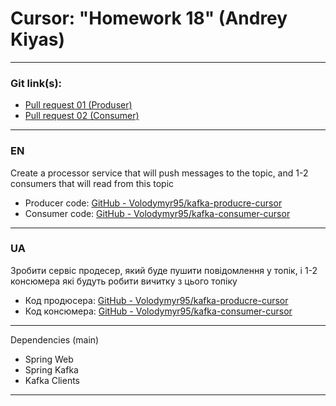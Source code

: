 # Cursor: "Homework 18" (Andrey Kiyas)
___
### Git link(s):
- [Pull request 01 (Produser)](https://github.com/andrey-kiyas/CursorHomeWorks18/pull/1)
- [Pull request 02 (Consumer)](https://github.com/andrey-kiyas/CursorHomeWorks18/pull/2)
___
### EN
Create a processor service that will push messages to the topic, and 1-2 consumers that will read from this topic

- Producer code: [GitHub - Volodymyr95/kafka-producre-cursor](https://github.com/Volodymyr95/kafka-producre-cursor)
- Consumer code: [GitHub - Volodymyr95/kafka-consumer-cursor](https://github.com/Volodymyr95/kafka-consumer-cursor)
___
### UA
Зробити сервіс продесер, який буде пушити повідомлення у топік, і 1-2 консюмера які будуть робити вичитку з цього топіку

- Код продюсера: [GitHub - Volodymyr95/kafka-producre-cursor](https://github.com/Volodymyr95/kafka-producre-cursor)
- Код консюмера: [GitHub - Volodymyr95/kafka-consumer-cursor](https://github.com/Volodymyr95/kafka-consumer-cursor)
___
Dependencies (main)
- Spring Web
- Spring Kafka
- Kafka Clients
---